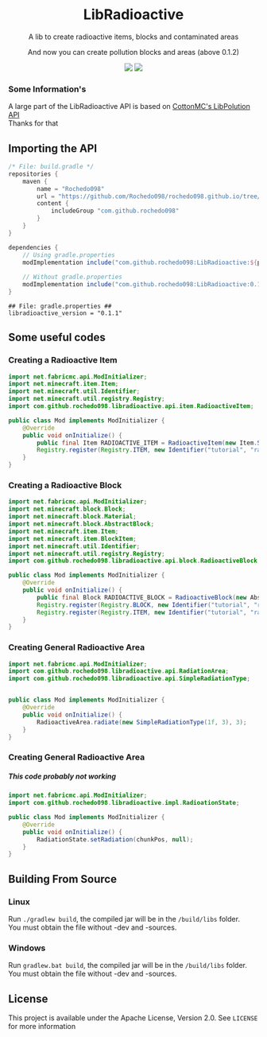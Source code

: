 <h1 align="center"> LibRadioactive </h1>
<p align="center"> A lib to create radioactive items, blocks and contaminated areas </p>
<p align="center"> And now you can create pollution blocks and areas (above 0.1.2) </p>
<p align="center">
    <a href="https://opensource.org/licenses/Apache-2.0"><img src="https://img.shields.io/badge/License-Apache%202.0-brightgreen.svg"></a>
    <a href="https://github.com/Rochedo098/LibRadioactive/">  <img src="http://cf.way2muchnoise.eu/versions/391708_latest.svg"> </a>
</p>

### Some Information's
A large part of the LibRadioactive API is based on [CottonMC's LibPolution API](https://github.com/CottonMC/LibPollution)  
Thanks for that

## Importing the API

```groovy
/* File: build.gradle */
repositories {
    maven {
        name = "Rochedo098"
        url = "https://github.com/Rochedo098/rochedo098.github.io/tree/master/maven"
        content {
            includeGroup "com.github.rochedo098"
        }
    }   
}

dependencies {
    // Using gradle.properties
    modImplementation include("com.github.rochedo098:LibRadioactive:${project.libradioactive_version}")
    
    // Without gradle.properties
    modImplementation include("com.github.rochedo098:LibRadioactive:0.1.1")
}
```

```properties
## File: gradle.properties ##
libradioactive_version = "0.1.1"
```

## Some useful codes

### Creating a Radioactive Item

```java
import net.fabricmc.api.ModInitializer;
import net.minecraft.item.Item;
import net.minecraft.util.Identifier;
import net.minecraft.util.registry.Registry;
import com.github.rochedo098.libradioactive.api.item.RadioactiveItem;

public class Mod implements ModInitializer {
    @Override
    public void onInitialize() {
        public final Item RADIOACTIVE_ITEM = RadioactiveItem(new Item.Settings(), 1f, 4);
        Registry.register(Registry.ITEM, new Identifier("tutorial", "radioactive_item"), RADIOACTIVE_ITEM);
    }
}
```

### Creating a Radioactive Block

```java
import net.fabricmc.api.ModInitializer;
import net.minecraft.block.Block;
import net.minecraft.block.Material;
import net.minecraft.block.AbstractBlock;
import net.minecraft.item.Item;
import net.minecraft.item.BlockItem;
import net.minecraft.util.Identifier;
import net.minecraft.util.registry.Registry;
import com.github.rochedo098.libradioactive.api.block.RadioactiveBlock;

public class Mod implements ModInitializer {
    @Override
    public void onInitialize() {
        public final Block RADIOACTIVE_BLOCK = RadioactiveBlock(new AbstractBlock.Settings.of(Material.METAL), new Item.Settings(), 1f, 2, 3);
        Registry.register(Registry.BLOCK, new Identifier("tutorial", "radioactive_block"), RADIOACTIVE_BLOCK);
        Registry.register(Registry.ITEM, new Identifier("tutorial", "radioactive_block"), BlockItem(RADIOACTIVE_BLOCK, new Item.Settings()));
    }
}
```

### Creating General Radioactive Area

```java
import net.fabricmc.api.ModInitializer;
import com.github.rochedo098.libradioactive.api.RadiationArea;
import com.github.rochedo098.libradioactive.api.SimpleRadiationType;


public class Mod implements ModInitializer {
    @Override
    public void onInitialize() {
        RadioactiveArea.radiate(new SimpleRadiationType(1f, 3), 3);
    }
}
```

### Creating General Radioactive Area
##### This code probably not working

```java
import net.fabricmc.api.ModInitializer;
import com.github.rochedo098.libradioactive.impl.RadioationState;

public class Mod implements ModInitializer {
    @Override
    public void onInitialize() {
        RadiationState.setRadiation(chunkPos, null);
    }
}
```

## Building From Source

### Linux

Run `./gradlew build`, the compiled jar will be in the `/build/libs` folder.  
You must obtain the file without -dev and -sources.

### Windows

Run `gradlew.bat build`, the compiled jar will be in the `/build/libs` folder.  
You must obtain the file without -dev and -sources.

## License

This project is available under the Apache License, Version 2.0. See `LICENSE` for more information
